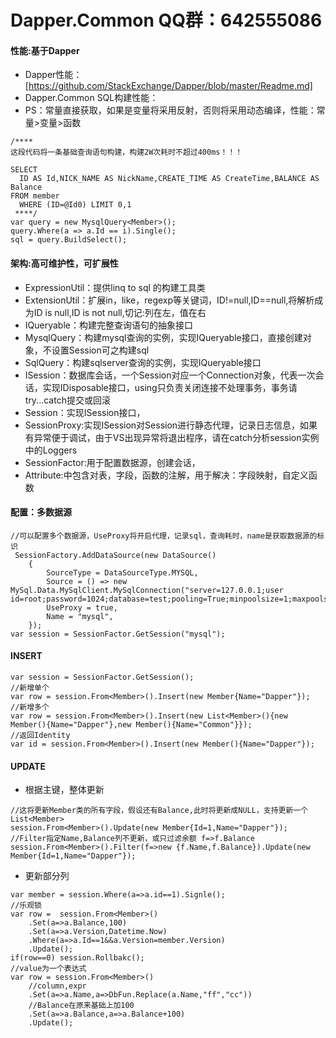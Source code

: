 # Dapper.Common QQ群：642555086

#### 性能:基于Dapper
* Dapper性能：[https://github.com/StackExchange/Dapper/blob/master/Readme.md]
* Dapper.Common SQL构建性能：
* PS：常量直接获取，如果是变量将采用反射，否则将采用动态编译，性能：常量>变量>函数
```
/****
这段代码将一条基础查询语句构建，构建2W次耗时不超过400ms！！！

SELECT 
  ID AS Id,NICK_NAME AS NickName,CREATE_TIME AS CreateTime,BALANCE AS Balance 
FROM member 
  WHERE (ID=@Id0) LIMIT 0,1
 ****/
var query = new MysqlQuery<Member>();
query.Where(a => a.Id == i).Single();
sql = query.BuildSelect();
```
#### 架构:高可维护性，可扩展性
* ExpressionUtil：提供linq to sql 的构建工具类
* ExtensionUtil：扩展in，like，regexp等关键词，ID!=null,ID==null,将解析成为ID is null,ID is not null,切记:列在左，值在右
* IQueryable：构建完整查询语句的抽象接口
* MysqlQuery：构建mysql查询的实例，实现IQueryable接口，直接创建对象，不设置Session可之构建sql
* SqlQuery：构建sqlserver查询的实例，实现IQueryable接口
* ISession：数据库会话，一个Session对应一个Connection对象，代表一次会话，实现IDisposable接口，using只负责关闭连接不处理事务，事务请try...catch提交或回滚
* Session：实现ISession接口，
* SessionProxy:实现ISession对Session进行静态代理，记录日志信息，如果有异常便于调试，由于VS出现异常将退出程序，请在catch分析session实例中的Loggers
* SessionFactor:用于配置数据源，创建会话，
* Attribute:中包含对表，字段，函数的注解，用于解决：字段映射，自定义函数
#### 配置：多数据源
```
//可以配置多个数据源，UseProxy将开启代理，记录sql，查询耗时，name是获取数据源的标识
 SessionFactory.AddDataSource(new DataSource()
    {
        SourceType = DataSourceType.MYSQL,
        Source = () => new MySql.Data.MySqlClient.MySqlConnection("server=127.0.0.1;user id=root;password=1024;database=test;pooling=True;minpoolsize=1;maxpoolsize=10;connectiontimeout=180;"),
        UseProxy = true,
        Name = "mysql",
    });
var session = SessionFactor.GetSession("mysql");
```
#### INSERT
```
var session = SessionFactor.GetSession();
//新增单个
var row = session.From<Member>().Insert(new Member{Name="Dapper"});
//新增多个
var row = session.From<Member>().Insert(new List<Member>(){new Member(){Name="Dapper"},new Member(){Name="Common"}});
//返回Identity
var id = session.From<Member>().Insert(new Member(){Name="Dapper"});

```
#### UPDATE
* 根据主键，整体更新
```
//这将更新Member类的所有字段，假设还有Balance,此时将更新成NULL，支持更新一个List<Member>
session.From<Member>().Update(new Member{Id=1,Name="Dapper"});
//Filter指定Name,Balance列不更新，或只过滤余额 f=>f.Balance
session.From<Member>().Filter(f=>new {f.Name,f.Balance}).Update(new Member{Id=1,Name="Dapper"});
```
* 更新部分列
```
var member = session.Where(a=>a.id==1).Signle();
//乐观锁
var row =  session.From<Member>()
    .Set(a=>a.Balance,100)
    .Set(a=>a.Version,Datetime.Now)
    .Where(a=>a.Id==1&&a.Version=member.Version)
    .Update();
if(row==0) session.Rollbakc();
//value为一个表达式
var row = session.From<Member>()
    //column,expr
    .Set(a=>a.Name,a=>DbFun.Replace(a.Name,"ff","cc"))
    //Balance在原来基础上加100
    .Set(a=>a.Balance,a=>a.Balance+100)
    .Update();
```

